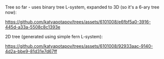 Tree so far - uses binary tree L-system, expanded to 3D (so it's a 6-ary tree now):

https://github.com/katyapotapov/trees/assets/6101008/e6fbf5a0-3916-445d-a33a-5508c8c1393e



2D tree (generated using simple fern L-system):

https://github.com/katyapotapov/trees/assets/6101008/92933aac-9140-4d2a-bbe9-81d31e7d67ff

